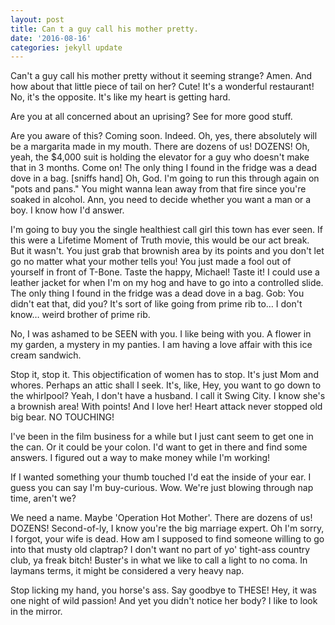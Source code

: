 ```yaml
---
layout: post
title: Can t a guy call his mother pretty.
date: '2016-08-16'
categories: jekyll update
---
```


Can't a guy call his mother pretty without it seeming strange? Amen. And how about that little piece of tail on her? Cute! It's a wonderful restaurant! No, it's the opposite. It's like my heart is getting hard. 

Are you at all concerned about an uprising? See for more good stuff. 

Are you aware of this?  Coming soon. Indeed. Oh, yes, there absolutely will be a margarita made in my mouth. There are dozens of us! DOZENS! Oh, yeah, the $4,000 suit is holding the elevator for a guy who doesn't make that in 3 months. Come on! The only thing I found in the fridge was a dead dove in a bag. [sniffs hand] Oh, God. I'm going to run this through again on "pots and pans." You might wanna lean away from that fire since you're soaked in alcohol. Ann, you need to decide whether you want a man or a boy. I know how I'd answer. 

I'm going to buy you the single healthiest call girl this town has ever seen. If this were a Lifetime Moment of Truth movie, this would be our act break.  But it wasn't. You just grab that brownish area by its points and you don't let go no matter what your mother tells you! You just made a fool out of yourself in front of T-Bone. Taste the happy, Michael! Taste it! I could use a leather jacket for when I'm on my hog and have to go into a controlled slide. The only thing I found in the fridge was a dead dove in a bag. Gob: You didn't eat that, did you? It's sort of like going from prime rib to… I don't know… weird brother of prime rib. 

No, I was ashamed to be SEEN with you. I like being with you. A flower in my garden, a mystery in my panties. I am having a love affair with this ice cream sandwich. 

Stop it, stop it. This objectification of women has to stop. It's just Mom and whores. Perhaps an attic shall I seek. It's, like, Hey, you want to go down to the whirlpool? Yeah, I don't have a husband. I call it Swing City. I know she's a brownish area! With points! And I love her! Heart attack never stopped old big bear. NO TOUCHING! 

I've been in the film business for a while but I just cant seem to get one in the can. Or it could be your colon. I'd want to get in there and find some answers. I figured out a way to make money while I'm working! 

If I wanted something your thumb touched I'd eat the inside of your ear. I guess you can say I'm buy-curious. Wow. We're just blowing through nap time, aren't we? 

We need a name. Maybe 'Operation Hot Mother'. There are dozens of us! DOZENS! Second-of-ly, I know you're the big marriage expert. Oh I'm sorry, I forgot, your wife is dead. How am I supposed to find someone willing to go into that musty old claptrap? I don't want no part of yo' tight-ass country club, ya freak bitch! Buster's in what we like to call a light to no coma. In laymans terms, it might be considered a very heavy nap. 

Stop licking my hand, you horse's ass. Say goodbye to THESE! Hey, it was one night of wild passion! And yet you didn't notice her body? I like to look in the mirror. 

